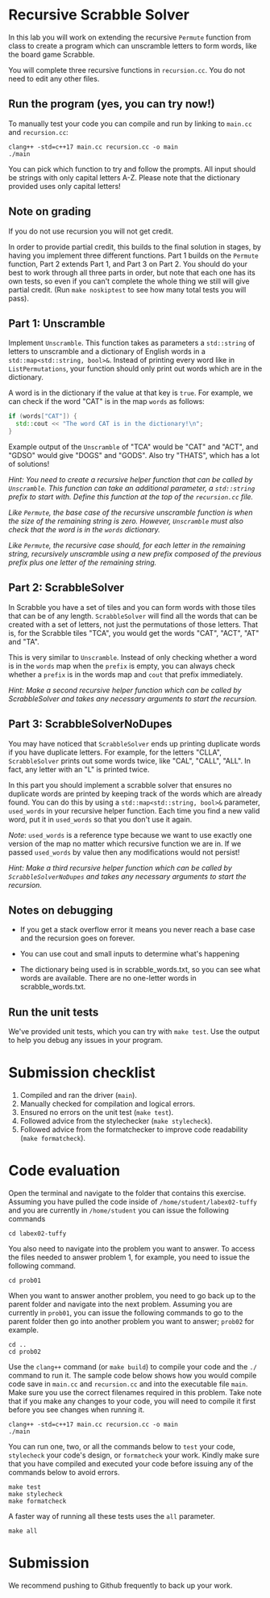 # Recursive Scrabble Solver

In this lab you will work on extending the recursive ``Permute`` function from class to create a program which can unscramble letters to form words, like the board game Scrabble.

You will complete three recursive functions in ``recursion.cc``. You do not need to edit any other files.

## Run the program (yes, you can try now!)

To manually test your code you can compile and run by linking to ``main.cc`` and ``recursion.cc``:

```
clang++ -std=c++17 main.cc recursion.cc -o main
./main
```

You can pick which function to try and follow the prompts. All input should be strings with only capital letters A-Z. Please note that the dictionary provided uses only capital letters!

## Note on grading
If you do not use recursion you will not get credit.

In order to provide partial credit, this builds to the final solution in stages, by having you implement three different functions. Part 1 builds on the ``Permute`` function, Part 2 extends Part 1, and Part 3 on Part 2. You should do your best to work through all three parts in order, but note that each one has its own tests, so even if you can't complete the whole thing we still will give partial credit. (Run ``make noskiptest`` to see how many total tests you will pass).

## Part 1: Unscramble

Implement ``Unscramble``. This function takes as parameters a ``std::string`` of letters to unscramble and a dictionary of English words in a ``std::map<std::string, bool>&``. Instead of printing every word like in ``ListPermutations``, your function should only print out words which are in the dictionary.

A word is in the dictionary if the value at that key is ``true``. For example, we can check if the word "CAT" is in the map ``words`` as follows:

```cpp
if (words["CAT"]) {
  std::cout << "The word CAT is in the dictionary!\n";
}
```

Example output of the ``Unscramble`` of "TCA" would be "CAT" and "ACT", and "GDSO" would give "DOGS" and "GODS". Also try "THATS", which has a lot of solutions!

*Hint: You need to create a recursive helper function that can be called by ``Unscramble``. This function can take an additional parameter, a ``std::string`` prefix to start with. Define this function at the top of the ``recursion.cc`` file.*

*Like ``Permute``, the base case of the recursive unscramble function is when the size of the remaining string is zero. However, ``Unscramble`` must also check that the word is in the ``words`` dictionary.*

*Like ``Permute``, the recursive case should, for each letter in the remaining string, recursively unscramble using a new prefix composed of the previous prefix plus one letter of the remaining string.*

## Part 2: ScrabbleSolver

In Scrabble you have a set of tiles and you can form words with those tiles that can be of any length. ``ScrabbleSolver`` will find all the words that can be created with a set of letters, not just the permutations of those letters. That is, for the Scrabble tiles "TCA", you would get the words "CAT", "ACT", "AT" and "TA".

This is very similar to ``Unscramble``. Instead of only checking whether a word is in the ``words`` map when the ``prefix`` is empty, you can always check whether a ``prefix`` is in the words map and ``cout`` that prefix immediately.

*Hint: Make a second recursive helper function which can be called by ScrabbleSolver and takes any necessary arguments to start the recursion.*

## Part 3: ScrabbleSolverNoDupes

You may have noticed that ``ScrabbleSolver`` ends up printing duplicate words if you have duplicate letters. For example, for the letters "CLLA", ``ScrabbleSolver`` prints out some words twice, like "CAL", "CALL", "ALL". In fact, any letter with an "L" is printed twice.

In this part you should implement a scrabble solver that ensures no duplicate words are printed by keeping track of the words which are already found. You can do this by using a ``std::map<std::string, bool>&`` parameter, ``used_words`` in your recursive helper function. Each time you find a new valid word, put it in ``used_words`` so that you don't use it again.

*Note*: ``used_words`` is a reference type because we want to use exactly one version of the map no matter which recursive function we are in. If we passed ``used_words`` by value then any modifications would not persist!

*Hint: Make a third recursive helper function which can be called by ``ScrabbleSolverNoDupes`` and takes any necessary arguments to start the recursion.*


## Notes on debugging

* If you get a stack overflow error it means you never reach a base case and the recursion goes on forever.

* You can use cout and small inputs to determine what's happening

* The dictionary being used is in scrabble_words.txt, so you can see what words are available. There are no one-letter words in scrabble_words.txt.

## Run the unit tests

We've provided unit tests, which you can try with ``make test``. Use the output to help you debug any issues in your program.

# Submission checklist
1. Compiled and ran the driver (`main`).
1. Manually checked for compilation and logical errors.
1. Ensured no errors on the unit test (`make test`).
1. Followed advice from the stylechecker (`make stylecheck`).
1. Followed advice from the formatchecker to improve code readability (`make formatcheck`).

# Code evaluation
Open the terminal and navigate to the folder that contains this exercise. Assuming you have pulled the code inside of `/home/student/labex02-tuffy` and you are currently in `/home/student` you can issue the following commands

```
cd labex02-tuffy
```

You also need to navigate into the problem you want to answer. To access the files needed to answer problem 1, for example, you need to issue the following command.

```
cd prob01
```

When you want to answer another problem, you need to go back up to the parent folder and navigate into the next problem. Assuming you are currently in `prob01`, you can issue the following commands to go to the parent folder then go into another problem you want to answer; `prob02` for example.

```
cd ..
cd prob02
```

Use the `clang++` command (or ``make build``) to compile your code and the `./` command to run it. The sample code below shows how you would compile code save in `main.cc` and `recursion.cc` and into the executable file `main`. Make sure you use the correct filenames required in this problem.  Take note that if you make any changes to your code, you will need to compile it first before you see changes when running it.

```
clang++ -std=c++17 main.cc recursion.cc -o main
./main
```

You can run one, two, or all the commands below to `test` your code, `stylecheck` your code's design, or `formatcheck` your work. Kindly make sure that you have compiled and executed your code before issuing any of the commands below to avoid errors.

```
make test
make stylecheck
make formatcheck
```

A faster way of running all these tests uses the `all` parameter.

```
make all
```

# Submission

We recommend pushing to Github frequently to back up your work.
